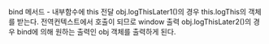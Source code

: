 bind 메서드 - 내부함수에 this 전달
obj.logThisLater1()의 경우 this.logThis의 객체를 받는다. 전역컨텍스트에서 호출이 되므로 window 출력
obj.logThisLater2()의 경우 bind에 의해 원하는 출력인 obj 객체를 출력하게 된다.
